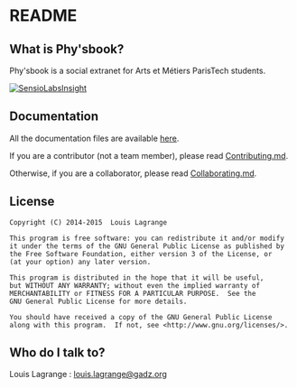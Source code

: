# README #

## What is Phy'sbook? ##

Phy'sbook is a social extranet for Arts et Métiers ParisTech students.

[![SensioLabsInsight](https://insight.sensiolabs.com/projects/38d17c9c-bf5e-4fb7-b5c8-788622fa78df/big.png)](https://insight.sensiolabs.com/projects/38d17c9c-bf5e-4fb7-b5c8-788622fa78df)

## Documentation ##

All the documentation files are available [here](https://github.com/Minishlink/physbook/tree/master/doc).

If you are a contributor (not a team member), please read [Contributing.md](https://github.com/Minishlink/physbook/blob/master/doc/Contributing.md).

Otherwise, if you are a collaborator, please read [Collaborating.md](https://github.com/Minishlink/physbook/blob/master/doc/Collaborating.md).

## License ##

    Copyright (C) 2014-2015  Louis Lagrange

    This program is free software: you can redistribute it and/or modify
    it under the terms of the GNU General Public License as published by
    the Free Software Foundation, either version 3 of the License, or
    (at your option) any later version.

    This program is distributed in the hope that it will be useful,
    but WITHOUT ANY WARRANTY; without even the implied warranty of
    MERCHANTABILITY or FITNESS FOR A PARTICULAR PURPOSE.  See the
    GNU General Public License for more details.

    You should have received a copy of the GNU General Public License
    along with this program.  If not, see <http://www.gnu.org/licenses/>.
    
## Who do I talk to? ##

Louis Lagrange : <louis.lagrange@gadz.org>
